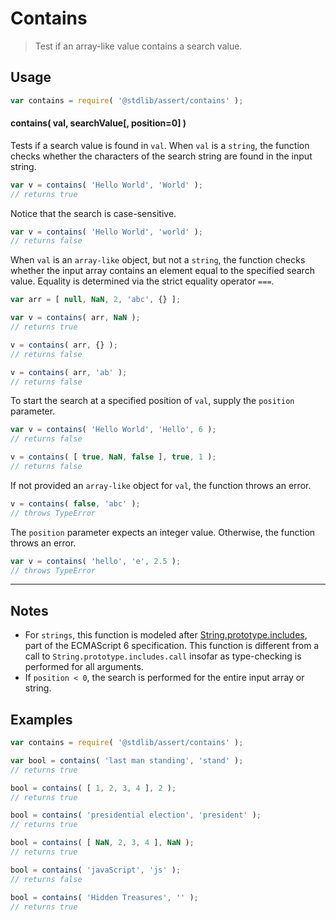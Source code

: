 # Contains

> Test if an array-like value contains a search value.


<section class="intro">

</section>

<!-- /.intro -->


<section class="usage">

## Usage

``` javascript
var contains = require( '@stdlib/assert/contains' );
```

#### contains( val, searchValue\[, position=0\] )

Tests if a search value is found in `val`. When `val` is a `string`, the function checks whether the characters of the search string are found in the input string.

``` javascript
var v = contains( 'Hello World', 'World' );
// returns true
```

Notice that the search is case-sensitive.

``` javascript
var v = contains( 'Hello World', 'world' );
// returns false
```

When `val` is an `array-like` object, but not a `string`, the function checks whether the input array contains an element equal to the specified search value. Equality is determined via the strict equality operator `===`.

``` javascript
var arr = [ null, NaN, 2, 'abc', {} ];

var v = contains( arr, NaN );
// returns true

v = contains( arr, {} );
// returns false

v = contains( arr, 'ab' );
// returns false
```

To start the search at a specified position of `val`, supply the `position` parameter.

``` javascript
var v = contains( 'Hello World', 'Hello', 6 );
// returns false

v = contains( [ true, NaN, false ], true, 1 );
// returns false
```

If not provided an `array-like` object for `val`, the function throws an error.

``` javascript
v = contains( false, 'abc' );
// throws TypeError
```

The `position` parameter expects an integer value. Otherwise, the function throws an error.

``` javascript
var v = contains( 'hello', 'e', 2.5 );
// throws TypeError
```

</section>

<!-- /.usage -->


<section class="notes">

---

## Notes

* For `strings`, this function is modeled after [String.prototype.includes][mdn-includes], part of the ECMAScript 6 specification. This function is different from a call to `String.prototype.includes.call` insofar as type-checking is performed for all arguments.
* If `position < 0`, the search is performed for the entire input array or string.

</section>

<!-- /.notes -->


<section class="examples">

## Examples

``` javascript
var contains = require( '@stdlib/assert/contains' );

var bool = contains( 'last man standing', 'stand' );
// returns true

bool = contains( [ 1, 2, 3, 4 ], 2 );
// returns true

bool = contains( 'presidential election', 'president' );
// returns true

bool = contains( [ NaN, 2, 3, 4 ], NaN );
// returns true

bool = contains( 'javaScript', 'js' );
// returns false

bool = contains( 'Hidden Treasures', '' );
// returns true
```

</section>

<!-- /.examples -->


<section class="links">

[mdn-includes]: https://developer.mozilla.org/en-US/docs/Web/JavaScript/Reference/Global_Objects/String/includes

</section>

<!-- /.links -->
